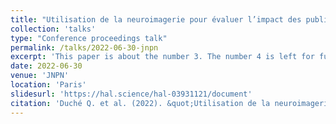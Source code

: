 ```yaml
---
title: "Utilisation de la neuroimagerie pour évaluer l’impact des publicités pour alcool sur des jeunes buveurs"
collection: 'talks'
type: "Conference proceedings talk"
permalink: /talks/2022-06-30-jnpn
excerpt: 'This paper is about the number 3. The number 4 is left for future work.'
date: 2022-06-30
venue: 'JNPN'
location: 'Paris'
slidesurl: 'https://hal.science/hal-03931121/document'
citation: 'Duché Q. et al. (2022). &quot;Utilisation de la neuroimagerie pour évaluer l’impact des publicités pour alcool sur des jeunes buveurs.&quot; <i>JNPN 2022</i>'
---
```

